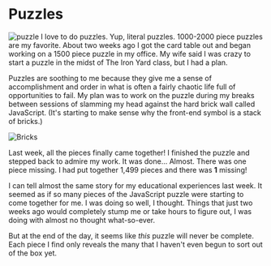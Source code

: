 # Puzzles
![puzzle](http://www.clker.com/cliparts/2/B/v/K/A/w/puzzle-piece-white.svg)
I love to do puzzles. Yup, literal puzzles.  1000-2000 piece puzzles are my favorite.  About two weeks ago I got the card table out and began working on a 1500 piece puzzle in my office.  My wife said I was crazy to start a puzzle in the midst of The Iron Yard class, but I had a plan.

Puzzles are soothing to me because they give me a sense of accomplishment and order in what is often a fairly chaotic life full of opportunities to fail.  My plan was to work on the puzzle during my breaks between sessions of slamming my head against the hard brick wall called JavaScript.  (It's starting to make sense why the front-end symbol is a stack of bricks.)

 ![Bricks](https://avatars2.githubusercontent.com/u/13334739?v=3&s=200)

Last week, all the pieces finally came together!  I finished the puzzle and stepped back to admire my work.  It was done... Almost.  There was one piece missing.  I had put together 1,499 pieces and there was **1** missing!

I can tell almost the same story for my educational experiences last week.  It seemed as if so many pieces of the JavaScript puzzle were starting to come together for me.  I was doing so well, I thought.  Things that just two weeks ago would completely stump me or take hours to figure out, I was doing with almost no thought what-so-ever.

But at the end of the day, it seems like _this_ puzzle will never be complete.  Each piece I find only reveals the many that I haven't even begun to sort out of the box yet.
